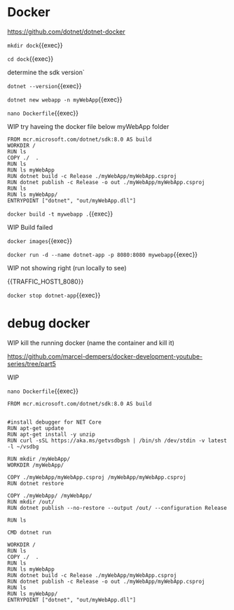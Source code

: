 # Docker

https://github.com/dotnet/dotnet-docker

`mkdir dock`{{exec}}

`cd dock`{{exec}}

determine the sdk version`

`dotnet --version`{{exec}}

`dotnet new webapp -n myWebApp`{{exec}}

`nano Dockerfile`{{exec}}

WIP try haveing the docker file below myWebApp folder


```
FROM mcr.microsoft.com/dotnet/sdk:8.0 AS build
WORKDIR /
RUN ls
COPY ./  .
RUN ls
RUN ls myWebApp
RUN dotnet build -c Release ./myWebApp/myWebApp.csproj
RUN dotnet publish -c Release -o out ./myWebApp/myWebApp.csproj
RUN ls
RUN ls myWebApp/
ENTRYPOINT ["dotnet", "out/myWebApp.dll"]
```

`docker build -t mywebapp .`{{exec}}

WIP Build failed

`docker images`{{exec}}

`docker run -d --name dotnet-app -p 8080:8080 mywebapp`{{exec}}

WIP not showing right (run locally to see)

{{TRAFFIC_HOST1_8080}}

`docker stop dotnet-app`{{exec}}

# debug docker

WIP kill the running docker (name the container and kill it)

https://github.com/marcel-dempers/docker-development-youtube-series/tree/part5

WIP

`nano Dockerfile`{{exec}}

```
FROM mcr.microsoft.com/dotnet/sdk:8.0 AS build


#install debugger for NET Core
RUN apt-get update
RUN apt-get install -y unzip
RUN curl -sSL https://aka.ms/getvsdbgsh | /bin/sh /dev/stdin -v latest -l ~/vsdbg

RUN mkdir /myWebApp/
WORKDIR /myWebApp/

COPY ./myWebApp/myWebApp.csproj /myWebApp/myWebApp.csproj
RUN dotnet restore

COPY ./myWebApp/ /myWebApp/
RUN mkdir /out/
RUN dotnet publish --no-restore --output /out/ --configuration Release

RUN ls 

CMD dotnet run

WORKDIR /
RUN ls
COPY ./  .
RUN ls
RUN ls myWebApp
RUN dotnet build -c Release ./myWebApp/myWebApp.csproj
RUN dotnet publish -c Release -o out ./myWebApp/myWebApp.csproj
RUN ls
RUN ls myWebApp/
ENTRYPOINT ["dotnet", "out/myWebApp.dll"]
```



